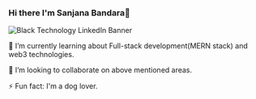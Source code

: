 ### Hi there I'm Sanjana Bandara👋

<!--
**sanjshine99/sanjshine99** is a ✨ _special_ ✨ repository because its `README.md` (this file) appears on your GitHub profile.

Here are some ideas to get you started:

- 🔭 I’m currently working on ...
- 🌱 I’m currently learning ...
- 👯 I’m looking to collaborate on ...
- 🤔 I’m looking for help with ...
- 💬 Ask me about ...
- 📫 How to reach me: ...
- 😄 Pronouns: ...
- ⚡ Fun fact: ...
-->

![Black Technology LinkedIn Banner](https://user-images.githubusercontent.com/78193662/222885811-dd9cc1c4-f1a3-4594-b444-37df8d4ca778.png)

🌱 I’m currently learning about Full-stack development(MERN stack) and web3 technologies.   

👯 I’m looking to collaborate on above mentioned areas.   

⚡ Fun fact: I'm a dog lover.
